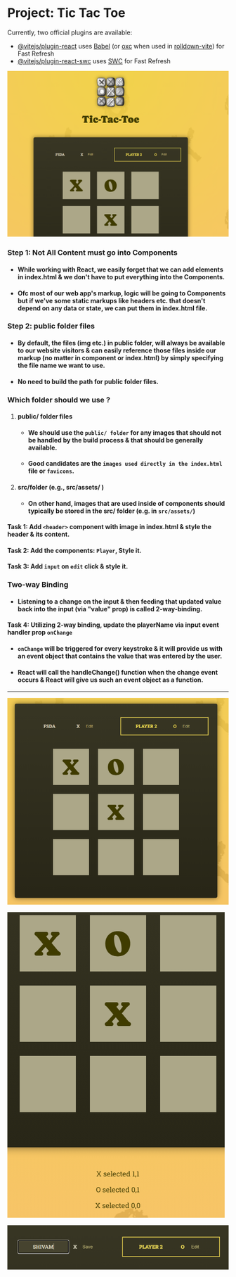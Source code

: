 # Project: Tic Tac Toe 

Currently, two official plugins are available:

- [@vitejs/plugin-react](https://github.com/vitejs/vite-plugin-react/blob/main/packages/plugin-react) uses [Babel](https://babeljs.io/) (or [oxc](https://oxc.rs) when used in [rolldown-vite](https://vite.dev/guide/rolldown)) for Fast Refresh
- [@vitejs/plugin-react-swc](https://github.com/vitejs/vite-plugin-react/blob/main/packages/plugin-react-swc) uses [SWC](https://swc.rs/) for Fast Refresh

![image1.png](00-target-project/image1.png)

### Step 1: Not All Content must go into Components
- #### While working with React, we easily forget that we can add elements in index.html & we don't have to put everything into the Components.
- #### Ofc most of our web app's markup, logic will be going to Components but if we've some static markups like headers etc. that doesn't depend on any data or state, we can put them in index.html file.

### Step 2: public folder files
- #### By default, the files (img etc.) in public folder, will always be available to our website visitors & can easily reference those files inside our markup (no matter in component or index.html) by simply specifying the file name we want to use.
- #### No need to build the path for public folder files.

### Which folder should we use ?
1. #### public/ folder files
    - #### We should use the `public/ folder` for any images that should not be handled by the build process & that should be generally available.
    - #### Good candidates are the `images used directly in the index.html` file or `favicons`.

2. #### src/folder (e.g., src/assets/ )
    - #### On other hand, images that are used inside of components should typically be stored in the src/ folder (e.g. in `src/assets/`)

#### Task 1: Add `<header>` component with image in index.html & style the header & its content.

#### Task 2: Add the components: `Player`, Style it. 

#### Task 3: Add `input` on `edit` click & style it.

### Two-way Binding
- #### Listening to a change on the input & then feeding that updated value back into the input (via "value" prop) is called 2-way-binding.

#### Task 4: Utilizing 2-way binding, update the playerName via input event handler prop `onChange`
- #### `onChange` will be triggered for every keystroke & it will provide us with an event object that contains the value that was entered by the user.
- #### React will call the handleChange() function when the change event occurs & React will give us such an event object as a function.

---

![image2.png](00-target-project/image2.png)

![image3.png](00-target-project/image3.png)

![image4.png](00-target-project/image4.png)